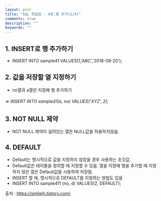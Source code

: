 ```yaml
---
layout: post
title: "SQL 첫걸음 - 4장.행 추가(1/4)" 
comments: true
description: ""
keywords: ""
---
```


## 1. INSERT로 행 추가하기 
- INSERT INTO sample41 VALUES(1,'ABC','2018-08-20'); 


## 2. 값을 저장할 열 지정하기
- no열과 a열만 지정해 행 추가하기
###### => INSERT INTO sample41(a, no) VALUES('XYZ', 2);


## 3. NOT NULL 제약
- NOT NULL 제약이 걸려있는 열은 NULL값을 허용하지않음. 


## 4. DEFAULT
- Default는 명시적으로 값을 지정하지 않았을 경우 사용하는 초깃값.
- Default값은 테이블을 정의할 때 지정할 수 있음. 열을 지정해 행을 추가할 때 지정하지 않은 열은 Default값을 시용하여 저장됨. 
- INSERT 할 때, 명시적으로 DEFAULT를 지정하는 방법도 있음
- INSERT INTO sample411 (no, d) VALUES(2, DEFAULT);


출처 : https://smilejh.tistory.com/